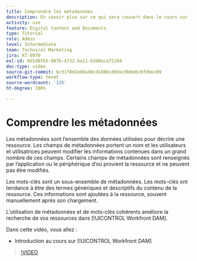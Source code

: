 ```yaml
---
title: Comprendre les métadonnées
description: En savoir plus sur ce qui sera couvert dans le cours sur [!UICONTROL Workfront DAM] intitulé Administrateur ou administratrice, métadonnées et mots-clés, partie 2.
activity: use
feature: Digital Content and Documents
type: Tutorial
role: Admin
level: Intermediate
team: Technical Marketing
jira: KT-8970
exl-id: 0d1d6fb5-907b-4732-ba11-b398eca72284
doc-type: video
source-git-commit: 6c31f8d2e98ad8cd1880cd03ec0b0e6c0fd9ec09
workflow-type: tm+mt
source-wordcount: '125'
ht-degree: 100%

---
```


# Comprendre les métadonnées

Les métadonnées sont l’ensemble des données utilisées pour décrire une ressource. Les champs de métadonnées portent un nom et les utilisateurs et utilisatrices peuvent modifier les informations contenues dans un grand nombre de ces champs. Certains champs de métadonnées sont renseignés par l’application ou le périphérique d’où provient la ressource et ne peuvent pas être modifiés.

Les mots-clés sont un sous-ensemble de métadonnées. Les mots-clés ont tendance à être des termes génériques et descriptifs du contenu de la ressource. Ces informations sont ajoutées à la ressource, souvent manuellement après son chargement.

L’utilisation de métadonnées et de mots-clés cohérents améliore la recherche de vos ressources dans [!UICONTROL Workfront DAM].

Dans cette vidéo, vous allez :

* Introduction au cours sur [!UICONTROL Workfront DAM]

>[!VIDEO](https://video.tv.adobe.com/v/335233/?quality=12&learn=on)
